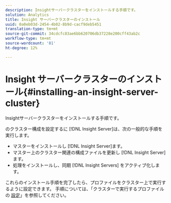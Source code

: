 ```yaml
---
description: Insightサーバークラスターをインストールする手順です。
solution: Analytics
title: Insight サーバークラスターのインストール
uuid: 0a0eb03d-2454-4b02-8b9d-cacf9deb5451
translation-type: tm+mt
source-git-commit: 34cdcfc83ae6bb620706db37228e200cff43ab2c
workflow-type: tm+mt
source-wordcount: '81'
ht-degree: 12%

---
```



# Insight サーバークラスターのインストール{#installing-an-insight-server-cluster}

Insightサーバークラスターをインストールする手順です。

のクラスター構成を設定するに [!DNL Insight Server]は、次の一般的な手順を実行します。

* マスターをインストールし [!DNL Insight Server]ます。
* マスター上のクラスター関連の構成ファイルを更新し [!DNL Insight Server]ます。
* 処理をインストールし、同期 [!DNL Insight Servers] をアクティブ化します。

これらのインストール手順を完了したら、プロファイルをクラスター上で実行するように設定できます。 手順については、「クラスターで実行するプロファイルの [設定](../../../../../home/c-inst-svr/c-install-ins-svr/c-ins-svr-clstrs/c-inst-ins-svr-clstr/c-inst-proc-clstr/c-config-prof-run-clstr.md#concept-c0e68e67c4784bc5af8db61013ca96a3)」を参照してください。
